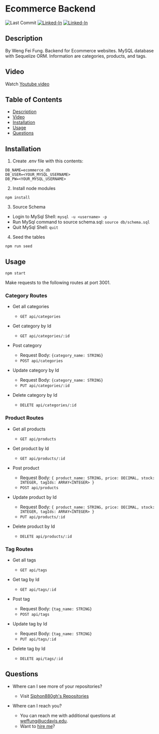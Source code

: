 Ecommerce Backend
====
![Last Commit](https://img.shields.io/github/last-commit/Siphon880gh/backend-ecommerce/master)
<a href="https://www.youtube.com/user/Siphon880yt/">![Linked-In](https://img.shields.io/badge/Youtube-red?style=flat&logo=youtube&labelColor=red)</a>
<a href="https://www.linkedin.com/in/weng-fung/">![Linked-In](https://img.shields.io/badge/LinkedIn-blue?style=flat&logo=linkedin&labelColor=blue)</a>

Description
---
By Weng Fei Fung. Backend for Ecommerce websites. MySQL database with Sequelize ORM. Information are categories, products, and tags.

Video
---
Watch [Youtube video](https://www.youtube.com/watch?v=s-0sNWgcSIQ)

Table of Contents
---
- [Description](#description)
- [Video](#video)
- [Installation](#installation)
- [Usage](#usage)
- [Questions](#questions)

Installation
---
1. Create .env file with this contents:
```
DB_NAME=ecommerce_db
DB_USER=<YOUR_MYSQL_USERNAME>
DB_PW=<YOUR_MYSQL_USERNAME>
```
2. Install node modules
```
npm install
```

3. Source Schema
  - Login to MySql Shell: `mysql -u <username> -p`
  - Run MySql command to source schema.sql: `source db/schema.sql`
  - Quit MySql Shell: `quit`

4. Seed the tables
```
npm run seed
```

Usage
---
```
npm start
```


Make requests to the following routes at port 3001.

### Category Routes

- Get all categories
  - `GET api/categories`

- Get category by Id
  - `GET api/categories/:id`

- Post category
  - Request Body: `{category_name: STRING}`
  - `POST api/categories`

- Update category by Id
  - Request Body: `{category_name: STRING}`
  - `PUT api/categories/:id`


- Delete category by Id
  - `DELETE api/categories/:id`


### Product Routes

- Get all products
  - `GET api/products`

- Get product by Id
   - `GET api/products/:id`

- Post product
  - Request Body: `{
        product_name: STRING,
        price: DECIMAL,
        stock: INTEGER,
        tagIds: ARRAY<INTEGER>
      }`
  - `POST api/products`

- Update product by Id
  - Request Body: `{
        product_name: STRING,
        price: DECIMAL,
        stock: INTEGER,
        tagIds: ARRAY<INTEGER>
      }`
  - `PUT api/products/:id`

- Delete product by Id
  - `DELETE api/products/:id`

### Tag Routes

- Get all tags
  - `GET api/tags`

- Get tag by Id
  - `GET api/tags/:id`

- Post tag
  - Request Body: `{tag_name: STRING}`
  - `POST api/tags`

- Update tag by Id
  - Request Body: `{tag_name: STRING}`
  - `PUT api/tags/:id`
 
- Delete tag by Id
  - `DELETE api/tags/:id`

Questions
---
- Where can I see more of your repositories?
	- Visit [Siphon880gh's Repositories](https://github.com/Siphon880gh)

- Where can I reach you?
	- You can reach me with additional questions at <a href='mailto:weffung@ucdavis.edu'>weffung@ucdavis.edu</a>.
	- Want to [hire me](https://www.linkedin.com/in/weng-fung/)?